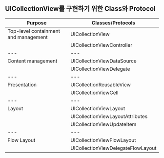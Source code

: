 ## UICollectionView를 구현하기 위한 Class와 Protocol

|Purpose|Classes/Protocols|
|---|---|
|Top-level containment and management|UICollectionView|
||UICollectionViewController|
|---|---|
|Content management|UICollectionViewDataSource|
||UICollectionViewDelegate|
|---|---|
|Presentation|UICollectionReusableView|
||UICollectionViewCell|
|---|---|
|Layout|UICollectionViewLayout|
||UICollectionViewLayoutAttributes|
||UICollectionViewUpdateItem|
|---|---|
|Flow Layout|UICollectionViewFlowLayout|
||UICollectionViewDelegateFlowLayout|

